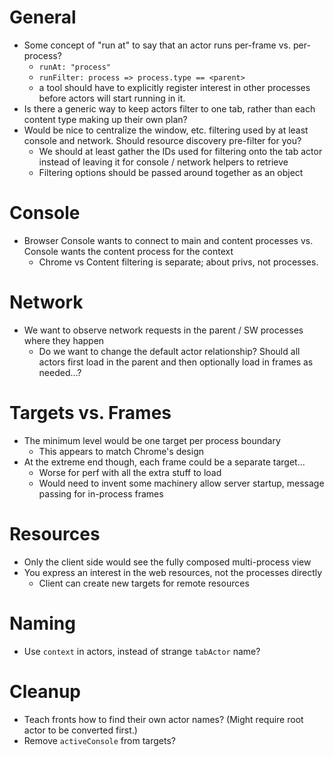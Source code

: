 # General

- Some concept of "run at" to say that an actor runs per-frame vs. per-process?
   - `runAt: "process"`
   - `runFilter: process => process.type == <parent>`
   - a tool should have to explicitly register interest in other processes
     before actors will start running in it.
- Is there a generic way to keep actors filter to one tab, rather than each
  content type making up their own plan?
- Would be nice to centralize the window, etc. filtering used by at least
  console and network.  Should resource discovery pre-filter for you?
  - We should at least gather the IDs used for filtering onto the tab actor
    instead of leaving it for console / network helpers to retrieve
  - Filtering options should be passed around together as an object

# Console

- Browser Console wants to connect to main and content processes vs. Console
  wants the content process for the context
  - Chrome vs Content filtering is separate; about privs, not processes.

# Network

- We want to observe network requests in the parent / SW processes where they
  happen
  - Do we want to change the default actor relationship?  Should all actors
    first load in the parent and then optionally load in frames as needed...?

# Targets vs. Frames

- The minimum level would be one target per process boundary
  - This appears to match Chrome's design
- At the extreme end though, each frame could be a separate target...
  - Worse for perf with all the extra stuff to load
  - Would need to invent some machinery allow server startup, message passing
    for in-process frames

# Resources

- Only the client side would see the fully composed multi-process view
- You express an interest in the web resources, not the processes directly
  - Client can create new targets for remote resources

# Naming

- Use `context` in actors, instead of strange `tabActor` name?

# Cleanup

- Teach fronts how to find their own actor names?  (Might require root actor to
  be converted first.)
- Remove `activeConsole` from targets?